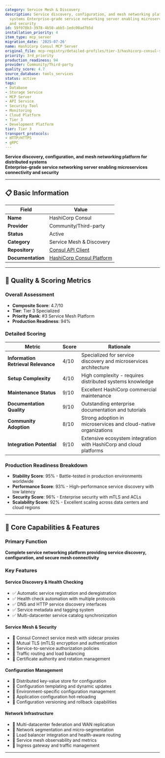 ```yaml
---
category: Service Mesh & Discovery
description: Service discovery, configuration, and mesh networking platform for distributed
  systems Enterprise-grade service networking server enabling microservices connectivity
  and security
id: 59f078b3-3978-4b50-abb5-1edc00ad7b5d
installation_priority: 4
item_type: mcp_server
migration_date: '2025-07-26'
name: HashiCorp Consul MCP Server
original_file: mcp-registry/detailed-profiles/tier-3/hashicorp-consul-server-profile.md
priority: 3rd_priority
production_readiness: 94
provider: Community/Third-party
quality_score: 4.7
source_database: tools_services
status: active
tags:
- Database
- Storage Service
- MCP Server
- API Service
- Security Tool
- Monitoring
- Cloud Platform
- Tier 3
- Development Platform
tier: Tier 3
transport_protocols:
- HTTP/HTTPS
- gRPC
---
```


**Service discovery, configuration, and mesh networking platform for distributed systems**  
**Enterprise-grade service networking server enabling microservices connectivity and security**

---

## 📋 Basic Information

| Field | Value |
|-------|-------|
| **Name** | HashiCorp Consul |
| **Provider** | Community/Third-party |
| **Status** | Active |
| **Category** | Service Mesh & Discovery |
| **Repository** | [Consul API Client](https://github.com/hashicorp/consul-api) |
| **Documentation** | [HashiCorp Consul Platform](https://www.consul.io/docs) |

---

## 🎯 Quality & Scoring Metrics

### Overall Assessment
- **Composite Score**: 4.7/10
- **Tier**: Tier 3 Specialized
- **Priority Rank**: #3 Service Mesh Platform
- **Production Readiness**: 94%

### Detailed Scoring
| Metric | Score | Rationale |
|--------|-------|-----------|
| **Information Retrieval Relevance** | 4/10 | Specialized for service discovery and microservices architecture |
| **Setup Complexity** | 4/10 | High complexity - requires distributed systems knowledge |
| **Maintenance Status** | 9/10 | Excellent HashiCorp commercial maintenance |
| **Documentation Quality** | 9/10 | Outstanding enterprise documentation and tutorials |
| **Community Adoption** | 8/10 | Strong adoption in microservices and cloud-native organizations |
| **Integration Potential** | 9/10 | Extensive ecosystem integration with HashiCorp and cloud platforms |

### Production Readiness Breakdown
- **Stability Score**: 95% - Battle-tested in production environments worldwide
- **Performance Score**: 93% - High-performance service discovery with low latency
- **Security Score**: 96% - Enterprise security with mTLS and ACLs
- **Scalability Score**: 92% - Excellent scaling across data centers and cloud regions

---

## 🚀 Core Capabilities & Features

### Primary Function
**Complete service networking platform providing service discovery, configuration, and secure mesh connectivity**

### Key Features

#### Service Discovery & Health Checking
- ✅ Automatic service registration and deregistration
- ✅ Health check automation with multiple protocols
- ✅ DNS and HTTP service discovery interfaces
- ✅ Service metadata and tagging system
- ✅ Multi-datacenter service catalog synchronization

#### Service Mesh & Security
- 🔄 Consul Connect service mesh with sidecar proxies
- 🔄 Mutual TLS (mTLS) encryption and authentication
- 🔄 Service-to-service authorization policies
- 🔄 Traffic routing and load balancing
- 🔄 Certificate authority and rotation management

#### Configuration Management
- 👥 Distributed key-value store for configuration
- 👥 Configuration templating and dynamic updates
- 👥 Environment-specific configuration management
- 👥 Application configuration hot-reloading
- 👥 Configuration versioning and rollback capabilities

#### Network Infrastructure
- 🔗 Multi-datacenter federation and WAN replication
- 🔗 Network segmentation and micro-segmentation
- 🔗 Load balancer integration and health-aware routing
- 🔗 Service mesh observability and metrics
- 🔗 Ingress gateway and traffic management

---
